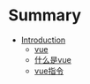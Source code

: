 # Summary

* [Introduction](README.md)
  * [vue](./vue/index.md)
  * [什么是vue](./vue/1-vue.md)
  * [vue指令](./vue/2-vue.md)
